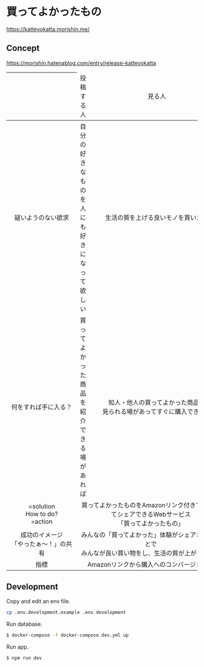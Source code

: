 # 買ってよかったもの

https://katteyokatta.morishin.me/

## Concept

https://morishin.hatenablog.com/entry/release-katteyokatta

<table>
  <thead>
    <tr style="text-align: center">
      <th></th>
      <td>投稿する人</td>
      <td>見る人</td>
    </tr>
  </thead>
  <tbody>
    <tr style="height:20px; text-align: center;">
      <td>疑いようのない欲求</td>
      <td>自分の好きなものを
        <br>人にも好きになって欲しい</td>
      <td>生活の質を上げる良いモノを買いたい
        <br>
      </td>
    </tr>
    <tr style="height:20px; text-align: center;">
      <td>何をすれば手に入る？</td>
      <td>買ってよかった商品を
        <br>紹介できる場があれば</td>
      <td>
        <div style="width: 341px; left: -3px;">知人・他人の買ってよかった商品を
          <br> 見られる場があってすぐに購入できれば
        </div>
      </td>
    </tr>
    <tr style="height:20px; text-align: center;">
      <td>
        <div style="width: 170px; left: -24px;"> =solution
          <br>How to do?
          <br> =action</div>
      </td>
      <td colspan="2">買ってよかったものをAmazonリンク付きでまとめてシェアできるWebサービス
        <br>「買ってよかったもの」</td>
    </tr>
    <tr style="height:20px; text-align: center;">
      <td>成功のイメージ
        <br>「やったぁ〜！」の共有</td>
      <td colspan="2">みんなの「買ってよかった」体験がシェアされることで
        <br>みんなが良い買い物をし、生活の質が上がっている
      </td>
    </tr>
    <tr style="height:20px; text-align: center;">
      <td>指標</td>
      <td colspan="2">Amazonリンクから購入へのコンバージョン率</td>
    </tr>
  </tbody>
</table>

## Development

Copy and edit an env file.

```sh
cp .env.development.example .env.development
```

Run database.

```sh
$ docker-compose -f docker-compose.dev.yml up
```

Run app.

```sh
$ npm run dev
```
